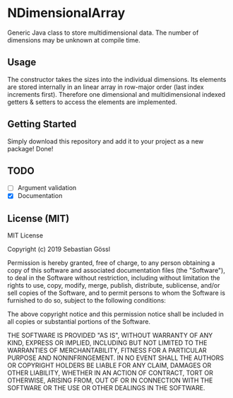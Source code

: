 # NDimensionalArray

Generic Java class to store multidimensional data.
The number of dimensions may be unknown at compile time.

## Usage

The constructor takes the sizes into the individual dimensions.
Its elements are stored internally in an linear array in row-major order (last
index increments first). Therefore one dimensional and multidimensional indexed
getters & setters to access the elements are implemented.

## Getting Started

Simply download this repository and add it to your project as a new package!
Done!

## TODO

 - [ ] Argument validation
 - [x] Documentation

## License (MIT)

MIT License

Copyright (c) 2019 Sebastian Gössl

Permission is hereby granted, free of charge, to any person obtaining a copy
of this software and associated documentation files (the "Software"), to deal
in the Software without restriction, including without limitation the rights
to use, copy, modify, merge, publish, distribute, sublicense, and/or sell
copies of the Software, and to permit persons to whom the Software is
furnished to do so, subject to the following conditions:

The above copyright notice and this permission notice shall be included in all
copies or substantial portions of the Software.

THE SOFTWARE IS PROVIDED "AS IS", WITHOUT WARRANTY OF ANY KIND, EXPRESS OR
IMPLIED, INCLUDING BUT NOT LIMITED TO THE WARRANTIES OF MERCHANTABILITY,
FITNESS FOR A PARTICULAR PURPOSE AND NONINFRINGEMENT. IN NO EVENT SHALL THE
AUTHORS OR COPYRIGHT HOLDERS BE LIABLE FOR ANY CLAIM, DAMAGES OR OTHER
LIABILITY, WHETHER IN AN ACTION OF CONTRACT, TORT OR OTHERWISE, ARISING FROM,
OUT OF OR IN CONNECTION WITH THE SOFTWARE OR THE USE OR OTHER DEALINGS IN THE
SOFTWARE.
